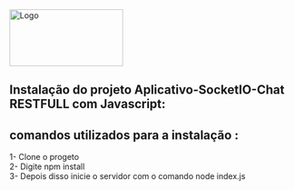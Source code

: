 <div style="display: flex; align-items: center;">
  <img src="https://github.com/abraao69/Setup-Docker-PHP-7.4/blob/master/logo.png" alt="Logo" width="200" height="100">
  <br><br>
</div>

## Instalação do projeto Aplicativo-SocketIO-Chat RESTFULL com Javascript:

## comandos utilizados para a instalação :

1- Clone o progeto <br>
2- Digite npm install<br>
3- Depois disso inicie o servidor com o comando node index.js<br>
